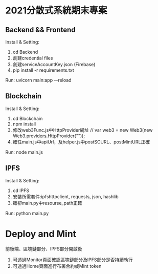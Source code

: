 # 2021分散式系統期末專案

## Backend && Frontend

Install & Setting:
1. cd Backend
2. 創建credential files
3. 創建serviceAccountKey.json (Firebase)
4. pip install -r requirements.txt

Run:
uvicorn main:app --reload

## Blockchain
Install & Setting:

1. cd Blockchain
2. npm install
3. 修改web3Func.js中HttpProvider網址 // var web3 = new Web3(new Web3.providers.HttpProvider(""));
4. 確任main.js中apiUrl，及helper.js中postSCURL、postMintURL正確

Run:
node main.js

## IPFS
Install & Setting:

1. cd IPFS
2. 安裝所需套件:ipfshttpclient, requests, json, hashlib
4. 確卻main.py中resourse_path正確

Run:
python main.py


# Deploy and Mint
前後端、區塊鏈部分、IPFS部分開啟後
1. 可透過Monitor頁面確認區塊鏈部分及IPFS部分是否持續執行
2. 可透過Home頁面進行布署合約或Mint token